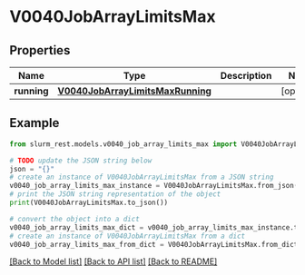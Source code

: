 # V0040JobArrayLimitsMax


## Properties

Name | Type | Description | Notes
------------ | ------------- | ------------- | -------------
**running** | [**V0040JobArrayLimitsMaxRunning**](V0040JobArrayLimitsMaxRunning.md) |  | [optional] 

## Example

```python
from slurm_rest.models.v0040_job_array_limits_max import V0040JobArrayLimitsMax

# TODO update the JSON string below
json = "{}"
# create an instance of V0040JobArrayLimitsMax from a JSON string
v0040_job_array_limits_max_instance = V0040JobArrayLimitsMax.from_json(json)
# print the JSON string representation of the object
print(V0040JobArrayLimitsMax.to_json())

# convert the object into a dict
v0040_job_array_limits_max_dict = v0040_job_array_limits_max_instance.to_dict()
# create an instance of V0040JobArrayLimitsMax from a dict
v0040_job_array_limits_max_from_dict = V0040JobArrayLimitsMax.from_dict(v0040_job_array_limits_max_dict)
```
[[Back to Model list]](../README.md#documentation-for-models) [[Back to API list]](../README.md#documentation-for-api-endpoints) [[Back to README]](../README.md)


